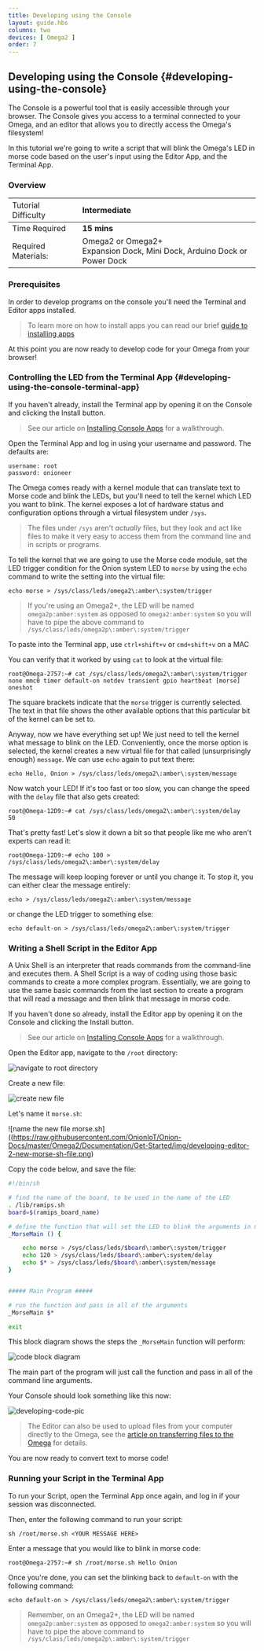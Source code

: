 ```yaml
---
title: Developing using the Console
layout: guide.hbs
columns: two
devices: [ Omega2 ]
order: 7
---
```



## Developing using the Console {#developing-using-the-console}

The Console is a powerful tool that is easily accessible through your browser. The Console gives you access to a terminal connected to your Omega, and an editor that allows you to directly access the Omega's filesystem!

In this tutorial we're going to write a script that will blink the Omega's LED in morse code based on the user's input using the Editor App, and the Terminal App.


### Overview

| <span style="font-weight:normal">Tutorial Difficulty</span> | Intermediate |
| :--- | :--- |
| Time Required | **15 mins** |
| Required Materials: | Omega2 or Omega2+<br>Expansion Dock, Mini Dock, Arduino Dock or Power Dock |

### Prerequisites

In order to develop programs on the console you'll need the Terminal and Editor apps installed.

>To learn more on how to install apps you can read our brief [guide to installing apps](#installing-apps)


At this point you are now ready to develop code for your Omega from your browser!


### Controlling the LED from the Terminal App {#developing-using-the-console-terminal-app}

If you haven't already, install the Terminal app by opening it on the Console and clicking the Install button.

> See our article on [Installing Console Apps](#installing-apps) for a walkthrough.

Open the Terminal App and log in using your username and password. The defaults are:

```
username: root
password: onioneer
```



The Omega comes ready with a kernel module that can translate text to Morse code and blink the LEDs, but you'll need to tell the kernel which LED you want to blink.  The kernel exposes a lot of hardware status and configuration options through a virtual filesystem under `/sys`.  
> The files under `/sys` aren't *actually* files, but they look and act like files to make it very easy to access them from the command line and in scripts or programs.

To tell the kernel that we are going to use the Morse code module, set the LED trigger condition for the Onion system LED to `morse` by using the `echo` command to write the setting into the virtual file:


```
echo morse > /sys/class/leds/omega2\:amber\:system/trigger
```
>If you're using an Omega2+, the LED will be named `omega2p:amber:system` as opposed to `omega2:amber:system` so you will have to pipe the above command to `/sys/class/leds/omega2p\:amber\:system/trigger`

To paste into the Terminal app, use `ctrl+shift+v` or `cmd+shift+v` on a MAC

You can verify that it worked by using `cat` to look at the virtual file:

```
root@Omega-2757:~# cat /sys/class/leds/omega2\:amber\:system/trigger                                                              
none mmc0 timer default-on netdev transient gpio heartbeat [morse] oneshot
```

The square brackets indicate that the `morse` trigger is currently selected. The text in that file shows the other available options that this particular bit of the kernel can be set to.

Anyway, now we have everything set up!  We just need to tell the kernel what message to blink on the LED.  Conveniently, once the morse option is selected, the kernel creates a new virtual file for that called (unsurprisingly enough) `message`.  We can use `echo` again to put text there:

```
echo Hello, Onion > /sys/class/leds/omega2\:amber\:system/message
```

Now watch your LED!  If it's too fast or too slow, you can change the speed with the `delay` file that also gets created:

```
root@Omega-12D9:~# cat /sys/class/leds/omega2\:amber\:system/delay
50
```

That's pretty fast!  Let's slow it down a bit so that people like me who aren't experts can read it:

```
root@Omega-12D9:~# echo 100 > /sys/class/leds/omega2\:amber\:system/delay
```

The message will keep looping forever or until you change it.  To stop it, you can either clear the message entirely:

```
echo > /sys/class/leds/omega2\:amber\:system/message
```

or change the LED trigger to something else:

```
echo default-on > /sys/class/leds/omega2\:amber\:system/trigger
```

### Writing a Shell Script in the Editor App

A Unix Shell is an interpreter that reads commands from the command-line and executes them. A Shell Script is a way of coding using those basic commands to create a more complex program. Essentially, we are going to use the same basic commands from the last section to create a program that will read a message and then blink that message in morse code.

If you haven't done so already, install the Editor app by opening it on the Console and clicking the Install button.

> See our article on [Installing Console Apps](#installing-apps) for a walkthrough.

Open the Editor app, navigate to the `/root` directory:

![navigate to root directory](https://raw.githubusercontent.com/OnionIoT/Onion-Docs/master/Omega2/Documentation/Get-Started/img/developing-editor-0-navigate-to-root-dir.png)

Create a new file:

![create new file](https://raw.githubusercontent.com/OnionIoT/Onion-Docs/master/Omega2/Documentation/Get-Started/img/developing-editor-1-new-file.png)

Let's name it `morse.sh`:

![name the new file morse.sh]((https://raw.githubusercontent.com/OnionIoT/Onion-Docs/master/Omega2/Documentation/Get-Started/img/developing-editor-2-new-morse-sh-file.png)

Copy the code below, and save the file:

```bash
#!/bin/sh

# find the name of the board, to be used in the name of the LED
. /lib/ramips.sh
board=$(ramips_board_name)

# define the function that will set the LED to blink the arguments in morse code
_MorseMain () {

	echo morse > /sys/class/leds/$board\:amber\:system/trigger
	echo 120 > /sys/class/leds/$board\:amber\:system/delay
	echo $* > /sys/class/leds/$board\:amber\:system/message
}


##### Main Program #####

# run the function and pass in all of the arguments
_MorseMain $*

exit
```

This block diagram shows the steps the `_MorseMain` function will perform:

![code block diagram](https://raw.githubusercontent.com/OnionIoT/Onion-Docs/master/Omega2/Documentation/Get-Started/img/developing-pic-1-block-diagram.png)

The main part of the program will just call the function and pass in all of the command line arguments.

Your Console should look something like this now:

![developing-code-pic](https://raw.githubusercontent.com/OnionIoT/Onion-Docs/master/Omega2/Documentation/Get-Started/img/developing-pic-2-editor-code.png)

> The Editor can also be used to upload files from your computer directly to the Omega, see the [article on transferring files to the Omega](#upload-files-with-editor-app) for details.

You are now ready to convert text to morse code!

### Running your Script in the Terminal App

To run your Script, open the Terminal App once again, and log in if your session was disconnected.

Then, enter the following command to run your script:

```
sh /root/morse.sh <YOUR MESSAGE HERE>
```

Enter a message that you would like to blink in morse code:

```
root@Omega-2757:~# sh /root/morse.sh Hello Onion
```

<!-- TODO add a gif here -->

Once you're done, you can set the blinking back to `default-on` with the following command:

```
echo default-on > /sys/class/leds/omega2\:amber\:system/trigger
```

>Remember, on an Omega2+, the LED will be named `omega2p:amber:system` as opposed to `omega2:amber:system` so you will have to pipe the above command to `/sys/class/leds/omega2p\:amber\:system/trigger`


<!-- // this article will show how you can use the console to develop code for the Omega using the Omega (pls reword so this makes sense)
// as an example project, we're going to write a script that will blink the Omega's LED in morse code based on user input

// section on using the editor to create a bash script
//  - installing the editor app
//  - small background on bash scripting
//  - walkthrough on navigating the file system and creating a new script
//    - make sure to mention that the best place for project files is in /root (since it won't be overwritten during firmware updates)
// - explanation of a script that controls the Omega's LED
//    - setting the led trigger to morse code (`echo morse > /sys/class/leds/omega2:amber:system/trigger`)
//    - getting input from command line argument for the text to be converted to morse code
// note that there's an article about this already, can borrow heavily

// section on using the terminal app
//  - installing the terminal app
//  - logging in to the terminal
//  - navigating through the filesystem
//    - cd and ls commands, introduce ls -l
//    - have links to getting started with linux - check existing linux basics articles for these links
//  - using the echo command to read the available triggers in `/sys/class/leds/omega2:amber:system/trigger`
//  - running the script we wrote using the editor app
// make sure to point out that the terminal app now supports copy and paste (but with weird shortcuts) -->
